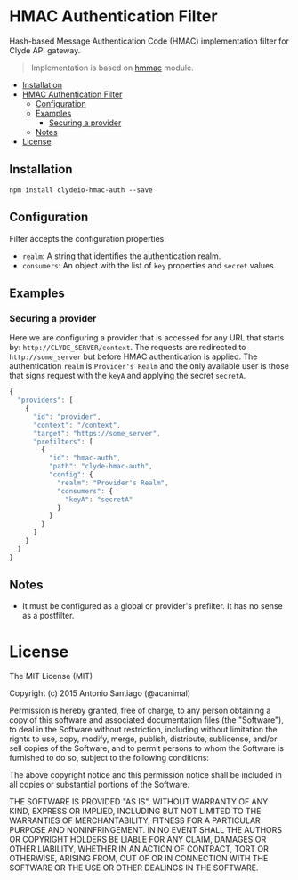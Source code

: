 # HMAC Authentication Filter

Hash-based Message Authentication Code (HMAC) implementation filter for Clyde API gateway.

> Implementation is based on [hmmac](https://github.com/cmawhorter/hmmac) module.

<!-- TOC depth:6 withLinks:1 updateOnSave:1 orderedList:0 -->

- [Installation](#installation)
- [HMAC Authentication Filter](#hmac-authentication-filter)
	- [Configuration](#configuration)
	- [Examples](#examples)
		- [Securing a provider](#securing-a-provider)
	- [Notes](#notes)
- [License](#license)

<!-- /TOC -->

## Installation

`npm install clydeio-hmac-auth --save`

## Configuration

Filter accepts the configuration properties:

* `realm`: A string that identifies the authentication realm.
* `consumers`: An object with the list of `key` properties and `secret` values.

## Examples

### Securing a provider

Here we are configuring a provider that is accessed for any URL that starts by: `http://CLYDE_SERVER/context`.
The requests are redirected to `http://some_server` but before HMAC authentication is applied.
The authentication `realm` is `Provider's Realm` and the only available user is those that signs request with the `keyA` and applying the secret `secretA`.

```javascript
{
  "providers": [
    {
      "id": "provider",
      "context": "/context",
      "target": "https://some_server",
      "prefilters": [
        {
          "id": "hmac-auth",
          "path": "clyde-hmac-auth",
          "config": {
            "realm": "Provider's Realm",
            "consumers": {
              "keyA": "secretA"
            }
          }
        }
      ]
    }
  ]
}
```

## Notes

* It must be configured as a global or provider's prefilter. It has no sense as a postfilter.


# License

The MIT License (MIT)

Copyright (c) 2015 Antonio Santiago (@acanimal)

Permission is hereby granted, free of charge, to any person obtaining a copy
of this software and associated documentation files (the "Software"), to deal
in the Software without restriction, including without limitation the rights
to use, copy, modify, merge, publish, distribute, sublicense, and/or sell
copies of the Software, and to permit persons to whom the Software is
furnished to do so, subject to the following conditions:

The above copyright notice and this permission notice shall be included in all
copies or substantial portions of the Software.

THE SOFTWARE IS PROVIDED "AS IS", WITHOUT WARRANTY OF ANY KIND, EXPRESS OR
IMPLIED, INCLUDING BUT NOT LIMITED TO THE WARRANTIES OF MERCHANTABILITY,
FITNESS FOR A PARTICULAR PURPOSE AND NONINFRINGEMENT. IN NO EVENT SHALL THE
AUTHORS OR COPYRIGHT HOLDERS BE LIABLE FOR ANY CLAIM, DAMAGES OR OTHER
LIABILITY, WHETHER IN AN ACTION OF CONTRACT, TORT OR OTHERWISE, ARISING FROM,
OUT OF OR IN CONNECTION WITH THE SOFTWARE OR THE USE OR OTHER DEALINGS IN THE
SOFTWARE.
